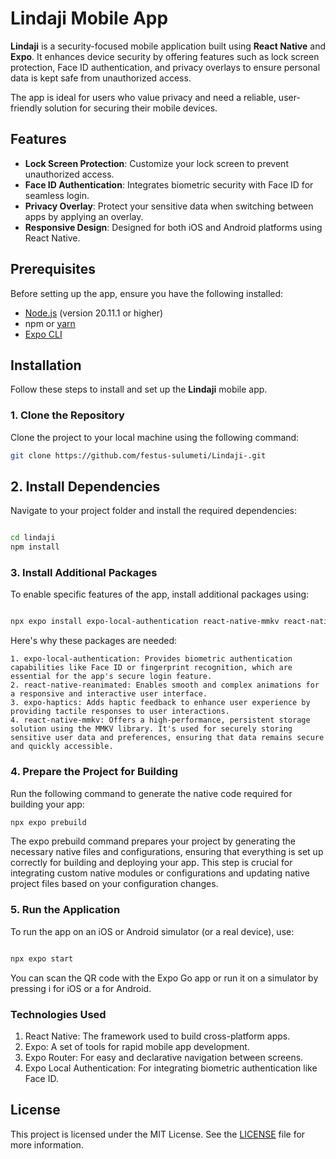# Lindaji Mobile App

**Lindaji** is a security-focused mobile application built using **React Native** and **Expo**. It enhances device security by offering features such as lock screen protection, Face ID authentication, and privacy overlays to ensure personal data is kept safe from unauthorized access.

The app is ideal for users who value privacy and need a reliable, user-friendly solution for securing their mobile devices.

## Features

- **Lock Screen Protection**: Customize your lock screen to prevent unauthorized access.
- **Face ID Authentication**: Integrates biometric security with Face ID for seamless login.
- **Privacy Overlay**: Protect your sensitive data when switching between apps by applying an overlay.
- **Responsive Design**: Designed for both iOS and Android platforms using React Native.

## Prerequisites

Before setting up the app, ensure you have the following installed:

- [Node.js](https://nodejs.org/) (version 20.11.1 or higher)
- npm or [yarn](https://yarnpkg.com/)
- [Expo CLI](https://docs.expo.dev/get-started/installation/)

## Installation

Follow these steps to install and set up the **Lindaji** mobile app.

### 1. Clone the Repository

Clone the project to your local machine using the following command:

```bash
git clone https://github.com/festus-sulumeti/Lindaji-.git

```

## 2. Install Dependencies
Navigate to your project folder and install the required dependencies:

```bash

cd lindaji
npm install

```

### 3. Install Additional Packages
To enable specific features of the app, install additional packages using:

```bash

npx expo install expo-local-authentication react-native-mmkv react-native-reanimated expo-haptics

```
Here's why these packages are needed:

    1. expo-local-authentication: Provides biometric authentication capabilities like Face ID or fingerprint recognition, which are essential for the app's secure login feature.
    2. react-native-reanimated: Enables smooth and complex animations for a responsive and interactive user interface.
    3. expo-haptics: Adds haptic feedback to enhance user experience by providing tactile responses to user interactions.
    4. react-native-mmkv: Offers a high-performance, persistent storage solution using the MMKV library. It's used for securely storing sensitive user data and preferences, ensuring that data remains secure and quickly accessible.


### 4. Prepare the Project for Building
Run the following command to generate the native code required for building your app:
```bash
npx expo prebuild
```

The expo prebuild command prepares your project by generating the necessary native files and configurations, ensuring that everything is set up correctly for building and deploying your app. This step is crucial for integrating custom native modules or configurations and updating native project files based on your configuration changes.


### 5. Run the Application
To run the app on an iOS or Android simulator (or a real device), use:

```bash

npx expo start

```
You can scan the QR code with the Expo Go app or run it on a simulator by pressing i for iOS or a for Android.


### Technologies Used
1. React Native: The framework used to build cross-platform apps.
2. Expo: A set of tools for rapid mobile app development.
3. Expo Router: For easy and declarative navigation between screens.
4. Expo Local Authentication: For integrating biometric authentication like Face ID.


## License
This project is licensed under the MIT License. See the [LICENSE](./LICENSE) file for more information.
